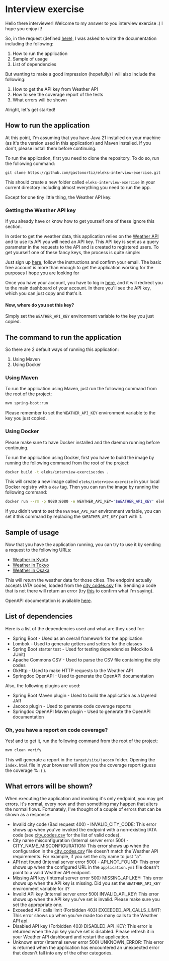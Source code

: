 # Interview exercise

Hello there interviewer! Welcome to my answer to you interview exercise :) I hope you enjoy it!

So, in the request (defined [here](/docs/Test%20Task.docx)), I was asked to write the documentation including the following:

1. How to run the application
2. Sample of usage
3. List of dependencies

But wanting to make a good impression (hopefully) I will also include the following:
1. How to get the API key from Weather API
2. How to see the coverage report of the tests
3. What errors will be shown

Alright, let's get started!

## How to run the application

At this point, I'm assuming that you have Java 21 installed on your machine (as it's the version used in this application) and Maven installed.
If you don't, please install them before continuing.

To run the application, first you need to clone the repository. To do so, run the following command:
```commandline
git clone https://github.com/gastonortiz/eleks-interview-exercise.git
```
This should create a new folder called `eleks-interview-exercise` in your current directory including almost everything you need to run the app.

Except for one tiny little thing, the Weather API key.

### Getting the Weather API key

If you already have or know how to get yourself one of these ignore this section.

In order to get the weather data, this application relies on the [Weather API](https://www.weatherapi.com/) and to use its API you will need an API key.
This API key is sent as a query parameter in the requests to the API and is created to registered users. To get yourself one of these fancy keys, the process is quite simple:

Just sign up [here](https://www.weatherapi.com/signup.aspx), follow the instructions and confirm your email. The basic free account is more than enough to get the application working for the purposes I hope you are looking for

Once you have your account, you have to log in [here](https://www.weatherapi.com/login.aspx), and it will redirect you to the main dashboard of your account. In there you'll see the API key, which you can just copy and that's it.

#### Now, where do you set this key?
Simply set the `WEATHER_API_KEY` environment variable to the key you just copied.

## The command to run the application

So there are 2 default ways of running this application:
1. Using Maven
2. Using Docker

### Using Maven

To run the application using Maven, just run the following command from the root of the project:
```bash
mvn spring-boot:run
```
Please remember to set the `WEATHER_API_KEY` environment variable to the key you just copied.

### Using Docker
Please make sure to have Docker installed and the daemon running before continuing.

To run the application using Docker, first you have to build the image by running the following command from the root of the project:
```bash
docker build -t eleks/interview-exercise:dev .
```
This will create a new image called `eleks/interview-exercise` in your local Docker registry with a `dev` tag.
Then you can run the image by running the following command:
```bash
docker run --rm -p 8080:8080 -e WEATHER_API_KEY="$WEATHER_API_KEY" eleks/interview-exercise:dev
```
If you didn't want to set the `WEATHER_API_KEY` environment variable, you can set it this command by replacing the `$WEATHER_API_KEY` part with it.

## Sample of usage

Now that you have the application running, you can try to use it by sending a request to the following URLs:

 - [Weather in Kyoto](http://localhost:8080/weather/UKY)
 - [Weather in Tokyo](http://localhost:8080/weather/TYO)
 - [Weather in Osaka](http://localhost:8080/weather/OSA)

This will return the weather data for those cities. The endpoint actually accepts IATA codes, loaded from the [city_codes.csv](src/main/resources/city_codes.csv) file. Sending a code that is not there will return an error (try [this](http://localhost:8080/weather/AAA) to confirm what I'm saying).

OpenAPI documentation is available [here](http://localhost:8080/swagger-ui/index.html).

## List of dependencies

Here is a list of the dependencies used and what are they used for:

 - Spring Boot - Used as an overall framework for the application
 - Lombok - Used to generate getters and setters for the classes
 - Spring Boot starter test - Used for testing dependencies (Mockito & JUnit)
 - Apache Commons CSV - Used to parse the CSV file containing the city codes
 - OkHttp - Used to make HTTP requests to the Weather API
 - Springdoc OpenAPI - Used to generate the OpenAPI documentation

Also, the following plugins are used:
 - Spring Boot Maven plugin - Used to build the application as a layered JAR
 - Jacoco plugin - Used to generate code coverage reports
 - Springdoc OpenAPI Maven plugin - Used to generate the OpenAPI documentation

### Oh, you have a report on code coverage?

Yes! and to get it, run the following command from the root of the project:
```bash
mvn clean verify
```
This will generate a report in the `target/site/jacoco` folder. Opening the `index.html` file in your browser will show you the coverage report (guess the coverage % :) ).

## What errors will be shown?

When executing the application and invoking it's only endpoint, you may get errors. It's normal, every now and then something may happen that alters the normal flows. Fortunately, I've thought of a couple of errors that can be shown as a response:
 - Invalid city code (Bad request 400) - INVALID_CITY_CODE: This error shows up when you've invoked the endpoint with a non-existing IATA code (see [city_codes.csv](src/main/resources/city_codes.csv) for the list of valid codes).
 - City name misconfiguration (Internal server error 500) - CITY_NAME_MISCONFIGURATION: This error shows up when the configuration in the [city_codes.csv](src/main/resources/city_codes.csv) file doesn't match the Weather API requirements. For example, if you set the city name to just "a".
 - API not found (Internal server error 500) - API_NOT_FOUND: This error shows up when the configured URL in the `application.yml` file doesn't point to a valid Weather API endpoint.
 - Missing API key (Internal server error 500) MISSING_API_KEY: This error shows up when the API key is missing. Did you set the `WEATHER_API_KEY` environment variable for it?
 - Invalid API key (Internal server error 500) INVALID_API_KEY: This error shows up when the API key you've set is invalid. Please make sure you set the appropriate one.
 - Exceeded API calls limit (Forbidden 403) EXCEEDED_API_CALLS_LIMIT: This error shows up when you've made too many calls to the Weather API api.
 - Disabled API key (Forbidden 403) DISABLED_API_KEY: This error is returned when the api key you've set is disabled. Please refresh it in your Weather API dashboard and restart the application.
 - Unknown error (Internal server error 500) UNKNOWN_ERROR: This error is returned when the application has encountered an unexpected error that doesn't fall into any of the other categories.
